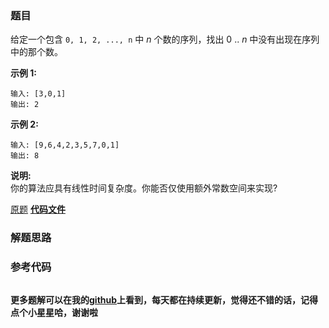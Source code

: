 ### 题目
给定一个包含 `0, 1, 2, ..., n` 中  _n_  个数的序列，找出 0 .. _n_  中没有出现在序列中的那个数。

**示例 1:**

    
    
    输入: [3,0,1]
    输出: 2
    

**示例  2:**

    
    
    输入: [9,6,4,2,3,5,7,0,1]
    输出: 8
    

**说明:**  
你的算法应具有线性时间复杂度。你能否仅使用额外常数空间来实现?

[原题](https://leetcode-cn.com/problems/missing-number/)    **[代码文件]()**


### 解题思路




### 参考代码

```go


```




**更多题解可以在我的[github](https://github.com/LZH139/leetcode_Go)上看到，每天都在持续更新，觉得还不错的话，记得点个小星星哈，谢谢啦**
